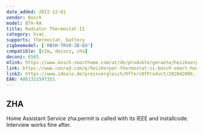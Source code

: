 ```yaml
---
date_added: 2022-12-01
vendor: Bosch
model: BTH-RA
title: Radiator Thermostat II
category: hvac
supports: thermostat, battery
zigbeemodel: ['RBSH-TRV0-ZB-EU']
compatible: [z2m, deconz, zha]
deconz: 6565
mlink: https://www.bosch-smarthome.com/at/de/produkte/geraete/heizkoerper-thermostat/
link: https://www.conrad.com/p/heizkorper-thermostat-ii-bosch-smart-home-thermostatic-radiator-valve-2619291
link2: https://www.idealo.de/preisvergleich/OffersOfProduct/202042006_-smart-home-heizkoerperthermostat-ii-1-stueck-8750002330-bosch.html
EAN: 4062321597351
---
```


## ZHA

Home Assistant Service zha.permit is called with its IEEE and installcode. Interview works fine after.
